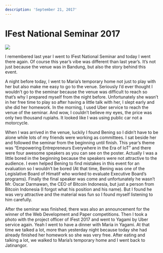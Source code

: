 ```yaml
---
description: 'September 21, 2017'
---
```


# IFest National Seminar 2017

![](http://blogs.unpad.ac.id/realicejoanne/files/2017/09/jj-683x1024.jpg)

I remembered last year I went to IFest National Seminar and today I went there again. Of course this year’s vibe was different than last year’s. It’s not just because the venue was in Bandung, but also the story behind this event.

A night before today, I went to Maria’s temporary home not just to play with her but also make me easy to go to the venue. Seriously I’d ever thought I wouldn’t go to the seminar because the venue was difficult to reach so that’s why I prepared myself from the night before. Unfortunately she wasn’t in her free time to play so after having a little talk with her, I slept early and she did her homework. In the morning, I used Uber service to reach the venue of the seminar. And wow, I couldn’t believe my eyes, the price was only two thousand rupiahs. It looked like I was using public car not a motorcycle.

When I was arrived in the venue, luckily I found Bening so I didn’t have to be alone while lots of my friends were working as committees. I sat beside her and followed the seminar from the beginning until finish. This year’s theme was “Empowering Entrepreneurs Everywhere in the Era of IoT” and there were four awesome speakers as you can see on the poster. Actually I was a little bored in the beginning because the speakers were not attractive to the audience. I even helped Bening to find mistakes in this event for an evaluation so I wouldn’t be bored \(At that time, Bening was one of the Legislative Board of Himatif who worked to evaluate Executive Board’s programs\). Finally the final speaker was come and unfortunately he wasn’t Mr. Oscar Darmawan, the CEO of Bitcoin Indonesia, but just a person from Bitcoin Indonesia \(I forgot what his position and his name\). But I found he was very attractive and the material was fun so I found myself listening to him carefully.

After the seminar was finished, there was also an announcement for the winner of the Web Development and Paper competitions. Then I took a photo with the project officer of IFest 2017 and went to Yagami by Uber service again. Yeah I went to have a dinner with Maria in Yagami. At that time we talked a lot, more than yesterday night because today she had already finished her homework so she was very free. After eating and talking a lot, we walked to Maria’s temporary home and I went back to Jatinangor.

